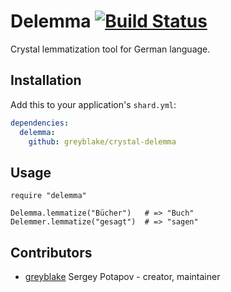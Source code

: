 # Delemma [![Build Status](https://travis-ci.org/greyblake/crystal-delemma.svg?branch=master)](https://travis-ci.org/greyblake/crystal-delemma)

Crystal lemmatization tool for German language.

## Installation

Add this to your application's `shard.yml`:

```yaml
dependencies:
  delemma:
    github: greyblake/crystal-delemma
```

## Usage


```crystal
require "delemma"

Delemma.lemmatize("Bücher")   # => "Buch"
Delemmer.lemmatize("gesagt")  # => "sagen"
```

## Contributors

- [greyblake](https://github.com/greyblake) Sergey Potapov - creator, maintainer
